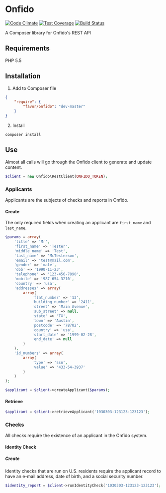 # Onfido
[![Code Climate](https://codeclimate.com/github/favordelivery/onfido/badges/gpa.svg)](https://codeclimate.com/github/favordelivery/onfido)
[![Test Coverage](https://codeclimate.com/github/favordelivery/onfido/badges/coverage.svg)](https://codeclimate.com/github/favordelivery/onfido/coverage)
[![Build Status](https://travis-ci.org/favordelivery/onfido.svg)](https://travis-ci.org/favordelivery/onfido)

A Composer library for Onfido's REST API

## Requirements
PHP 5.5

## Installation
1) Add to Composer file
```json
{
    "require": {
        "favor/onfido": "dev-master"
    }
}
```

2) Install
```
composer install
```

## Use
Almost all calls will go through the Onfido client to generate and update content.

```php
$client = new Onfido\RestClient(ONFIDO_TOKEN);
```

### Applicants
Applicants are the subjects of checks and reports in Onfido.

#### Create
The only required fields when creating an applicant are `first_name` and `last_name`.

```php
$params = array(
    'title' => 'Mr',
    'first_name' => 'Tester',
    'middle_name' => 'Test',
    'last_name' => 'McTesterson',
    'email' => 'test@mail.com',
    'gender' => 'male',
    'dob' => '1990-11-23',
    'telephone' => '123-456-7890',
    'mobile' => '987-654-3210',
    'country' => 'usa',
    'addresses' => array(
        array(
            'flat_number' => '13',
            'building_number' => '2411',
            'street' => 'Main Avenue',
            'sub_street' => null,
            'state' => 'TX',
            'town' => 'Austin',
            'postcode' => '78702',
            'country' => 'usa',
            'start_date' => '1999-02-28',
            'end_date' => null
        )
    ),
    'id_numbers' => array(
        array(
            'type' => 'ssn',
            'value' => '433-54-3937'
        )
    )
);

$applicant = $client->createApplicant($params);
```

#### Retrieve
```php
$applicant = $client->retrieveApplicant('1030303-123123-123123');
```

### Checks
All checks require the existence of an applicant in the Onfido system.

#### Identity Check

##### Create
Identity checks that are run on U.S. residents require the applicant record to have an e-mail address, date of birth, and a social security number.
```php
$identity_report = $client->runIdentityCheck('1030303-123123-123123');
```
